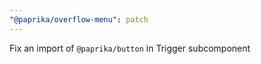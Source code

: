 ```yaml
---
"@paprika/overflow-menu": patch
---
```


Fix an import of `@paprika/button` in Trigger subcomponent
